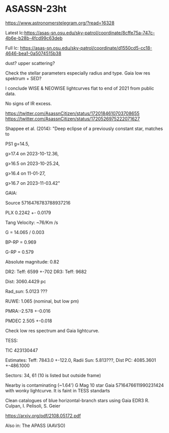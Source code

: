 # ASASSN-23ht

https://www.astronomerstelegram.org/?read=16328



Latest lc:https://asas-sn.osu.edu/sky-patrol/coordinate/8cffe75a-747c-4b6e-b28b-4fcd99c63deb

Full lc: https://asas-sn.osu.edu/sky-patrol/coordinate/d1550cd5-cc18-4646-bea1-0a5074515b38

dust? upper scattering?

Check the stellar parameters especially radius and type. Gaia low res spektrum + SED?

I conclude WISE & NEOWISE lightcurves flat to end of 2021 from public data.

No signs of IR excess.

https://twitter.com/AsassnCitizen/status/1720184610703708655
https://twitter.com/AsassnCitizen/status/1720526975222071627

Shappee et al. (2014):
"Deep eclipse of a previously constant star, matches to 

PS1 g=14.5, 

g>17.4 on 2023-10-12.36, 

g>16.5 on 2023-10-25.24, 

g>16.4 on 11-01-27, 

g>16.7 on 2023-11-03.42"


GAIA:

Source 5716476783788937216

PLX 0.2242 +- 0.0179

Tang Velocity: ~76/Km /s

G = 14.065 / 0.003

BP-RP = 0.969

G-RP = 0.579

Absolute magnitude: 0.82


DR2: Teff: 6599	+-702 
DR3: Teff: 9682

Dist: 3060.4429 pc

Rad_sun: 5.0123 ???

RUWE: 1.065 (nominal, but low pm)

PMRA:-2.578	+-0.016	

PMDEC 2.505	+-0.018

Check low res spectrum and Gaia lightcurve.


TESS:

TIC 423130447

Estimates: Teff: 7843.0	+-122.0, Radii Sun: 5.813???, Dist PC: 4085.3601	+-486.1000	

Sectors: 34, 61 (10 is listed but outside frame)

Nearby is contaminating (~1.64') G Mag 10 star Gaia 5716476611990231424 with wonky lightcurve. It is faint in TESS standarts 



Clean catalogues of blue horizontal-branch stars using Gaia EDR3 R. Culpan, I. Pelisoli, S. Geier

https://arxiv.org/pdf/2108.05172.pdf

Also in: The APASS (AAVSO) 




